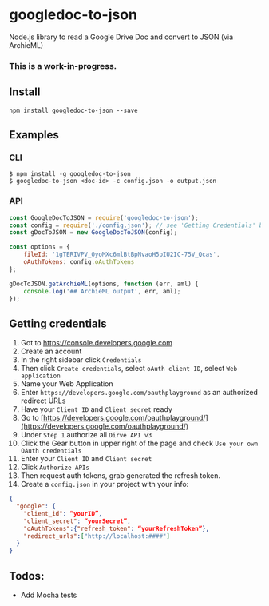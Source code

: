 # googledoc-to-json

Node.js library to read a Google Drive Doc and convert to JSON (via ArchieML)

### This is a work-in-progress.

## Install
```
npm install googledoc-to-json --save
```

## Examples

### CLI
```
$ npm install -g googledoc-to-json
$ googledoc-to-json <doc-id> -c config.json -o output.json
```

### API
```javascript
const GoogleDocToJSON = require('googledoc-to-json');
const config = require('./config.json'); // see 'Getting Credentials' below
const gDocToJSON = new GoogleDocToJSON(config);

const options = {
    fileId: '1gTERIVPV_0yoMXc6mlBtBpNvaoH5pIU2IC-75V_Qcas',
    oAuthTokens: config.oAuthTokens
};

gDocToJSON.getArchieML(options, function (err, aml) {
    console.log('## ArchieML output', err, aml);
});
```

## Getting credentials

1. Got to https://console.developers.google.com
2. Create an account
3. In the right sidebar click `Credentials`
4. Then click `Create credentials`, select `oAuth client ID`, select `Web application`
6. Name your Web Application
7. Enter `https://developers.google.com/oauthplayground` as an authorized redirect URLs
8. Have your `Client ID` and `Client secret` ready
9. Go to [https://developers.google.com/oauthplayground/](https://developers.google.com/oauthplayground/)
10. Under `Step 1` authorize all `Dirve API v3`
11. Click the Gear button in upper right of the page and check `Use your own OAuth credentials`
13. Enter your `Client ID` and `Client secret`
14. Click `Authorize APIs`
15. Then request auth tokens, grab generated the refresh token.
16. Create a `config.json` in your project with your info:
```json
{
  "google": {
    "client_id": “yourID”,
    "client_secret": “yourSecret”,
    "oAuthTokens":{"refresh_token": “yourRefreshToken”},
    "redirect_urls":["http://localhost:####"]
  }
} 
```

## Todos:
- Add Mocha tests
